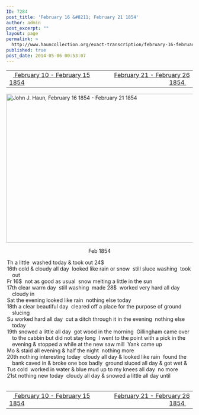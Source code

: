 ```yaml
---
ID: 7284
post_title: 'February 16 &#8211; February 21 1854'
author: admin
post_excerpt: ""
layout: page
permalink: >
  http://www.hauncollection.org/exact-transcription/february-16-february-21-1854/
published: true
post_date: 2014-05-06 00:53:07
---
```

<table style="width: 100%;" align="center">
<tbody>
<tr>
<td width="50%"><a href="http://www.hauncollection.org/version-2/version-ii-series-i/february-10-february-15-1854/"><img src="https://lh3.googleusercontent.com/-EFJpxxNiPNw/VqgtWBCZrMI/AAAAAAAAAFU/WfY4lPFWWkg/s800-Ic42/Soeb-Plain-Arrows-8-10px.png" alt="" width="10" height="10" /> February 10 - February 15 1854</a></td>
<td style="text-align: right;"><a href="http://www.hauncollection.org/version-2/version-ii-series-i/february-21-february-26-1854/">February 21 - February 26 1854 <img src="https://lh3.googleusercontent.com/-67k0cYlpXHw/VqgtWKz1MXI/AAAAAAAAAFU/k9PW_Piyurk/s800-Ic42/Soeb-Plain-Arrows-5-10px.png" alt="" width="10" height="10" /></a></td>
</tr>
</tbody>
</table>
<a href="http://www.hauncollection.org/wp-content/uploads/John Haun/JJH_011_February 16 1854 - February 21 1854.JPG" target="_blank" rel="noopener"><img class="alignnone wp-image-2241 size-large" src="http://www.hauncollection.org/wp-content/uploads/John Haun/JJH_011_February 16 1854 - February 21 1854-1024x682.jpg" alt="John J. Haun, February 16 1854 - February 21 1854" width="604" height="402" /></a>
<p style="text-align: center;">Feb 1854</p>

<div style="text-indent: -1em; padding-left: 16px;">Th a little  washed today &amp; took out 24$</div>
<div style="text-indent: -1em; padding-left: 16px;">16th cold &amp; cloudy all day  looked like rain or snow  still sluce washing  took out</div>
<div style="text-indent: -1em; padding-left: 16px;">Fr 16$  not as good as usual  snow melting a little in the sun</div>
<div style="text-indent: -1em; padding-left: 16px;">17th clear warm day  still washing  made 28$  worked very hard all day  cloudy in</div>
<div style="text-indent: -1em; padding-left: 16px;">Sat the evening looked like rain  nothing else today</div>
<div style="text-indent: -1em; padding-left: 16px;">18th a clear beautiful day  cleared off a place for the purpose of ground slucing</div>
<div style="text-indent: -1em; padding-left: 16px;">Su worked hard all day  cut a ditch through it in the evening  nothing else today</div>
<div style="text-indent: -1em; padding-left: 16px;">19th snowed a little all day  got wood in the morning  Gillingham came
over to the cabbin but did not stay long  I went to the point with a pick
in the evening &amp; stopped a while at the new saw mill  Yank came up</div>
<div style="text-indent: -1em; padding-left: 16px;">Mo &amp; staid all evening &amp; half the night  nothing more</div>
<div style="text-indent: -1em; padding-left: 16px;">20th nothing interesting today  cloudy all day &amp; looked like rain  found the
bank caved in &amp; broke one box badly  ground sluced all day &amp; got wet &amp;</div>
<div style="text-indent: -1em; padding-left: 16px;">Tus cold  worked in water &amp; blue mud up to my knees all day  no more</div>
<div style="text-indent: -1em; padding-left: 16px;">21st nothing new today  cloudy all day &amp; snowed a little all day until</div>
&nbsp;
<table style="width: 100%;" align="center">
<tbody>
<tr>
<td width="50%"><a href="http://www.hauncollection.org/version-2/version-ii-series-i/february-10-february-15-1854/"><img src="https://lh3.googleusercontent.com/-EFJpxxNiPNw/VqgtWBCZrMI/AAAAAAAAAFU/WfY4lPFWWkg/s800-Ic42/Soeb-Plain-Arrows-8-10px.png" alt="" width="10" height="10" /> February 10 - February 15 1854</a></td>
<td style="text-align: right;"><a href="http://www.hauncollection.org/version-2/version-ii-series-i/february-21-february-26-1854/">February 21 - February 26 1854 <img src="https://lh3.googleusercontent.com/-67k0cYlpXHw/VqgtWKz1MXI/AAAAAAAAAFU/k9PW_Piyurk/s800-Ic42/Soeb-Plain-Arrows-5-10px.png" alt="" width="10" height="10" /></a></td>
</tr>
</tbody>
</table>